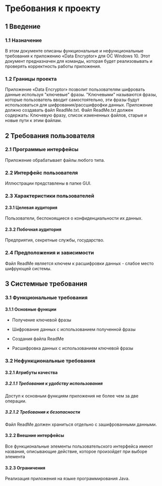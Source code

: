 ﻿# Требования к проекту

## 1 Введение

### 1.1 Назначение

В этом документе описаны функциональные и нефункциональные требования к приложению «Data Encryptor» для ОС Windows 10. Этот документ предназначен для команды, которая будет реализовывать и проверять корректность работы приложения.

### 1.2 Границы проекта

Приложение «Data Encryptor» позволит пользователям шифровать данные используя "ключевые" фразы. "Ключевыми" называются фразы, которые пользователь вводит самостоятельно, эти фразы будут использоваться для шифрования/рассшифрофки данных.
Приложение должно создавать файл ReadMe.txt. Файл ReadMe.txt должен содержать: Ключевую фразу, список измененных файлов, старые и новые пути к этим файлам. 

## 2 Требования пользователя

### 2.1 Программые интерфейсы

Приложение обрабатывает файлы любого типа.

### 2.2 Интерфейс пользователя

Иллюстрации представлены в папке GUI.

### 2.3 Характеристики пользователей

#### 2.3.1 Целевая аудитория

Пользователи, беспокоящиеся о конфиденциальности их данных.

#### 2.3.2 Побочная аудитория

Предприятия, секретные службы, государство.

### 2.4 Предположения и зависимости

Файл ReadMe является ключем к расшифровки данных - слабое место шифрующей системы. 

## 3 Системные требования

### 3.1 Функциональные требования

#### 3.1.1 Основные функции

- Получение ключевой фразы

- Шифрование данных с использованием полученной фразы

- Создания файла ReadMe

- Расшифровка данных с использованием ключевой фразы

### 3.2 Нефункциональные требования

#### 3.2.1 Атрибуты качества

##### 3.2.1.1 Требования к удобству использования

Доступ к основным функциям приложения не более чем за две операции.

##### 3.2.1.2 Требования к безопасности

Файл ReadMe должен храниться отдельно с зашифрованными данными.

#### 3.2.2 Внешние интерфейсы

Все функциональные элементы пользовательского интерфейса имеют названия, описывающие действие, которое произойдет при выборе элемента

#### 3.2.3 Ограничения

Реализация приложения на языке программирования Java.